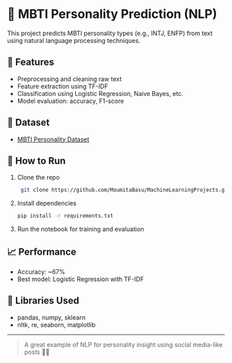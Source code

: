 # 🧬 MBTI Personality Prediction (NLP)

This project predicts MBTI personality types (e.g., INTJ, ENFP) from text using natural language processing techniques.

## 📌 Features
- Preprocessing and cleaning raw text
- Feature extraction using TF-IDF
- Classification using Logistic Regression, Naive Bayes, etc.
- Model evaluation: accuracy, F1-score

## 📂 Dataset
- [MBTI Personality Dataset](https://www.kaggle.com/datasnaek/mbti-type)

## 🚀 How to Run
1. Clone the repo
   ```bash
    git clone https://github.com/MoumitaBasu/MachineLearningProjects.git
    ```
2. Install dependencies
   ```bash
   pip install -r requirements.txt
   ```
3. Run the notebook for training and evaluation

## 📈 Performance
- Accuracy: ~67%
- Best model: Logistic Regression with TF-IDF

## 🧠 Libraries Used
- pandas, numpy, sklearn
- nltk, re, seaborn, matplotlib

---

> A great example of NLP for personality insight using social media-like posts 🧠💬
